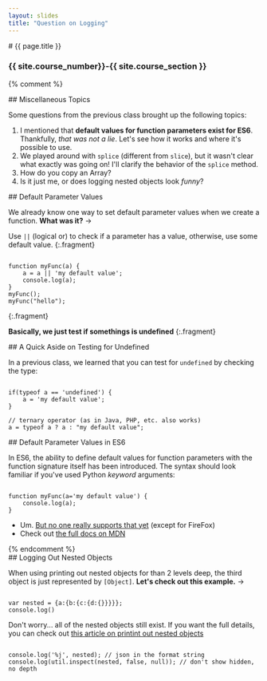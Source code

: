 ```yaml
---
layout: slides
title: "Question on Logging"
---
```


<section markdown="block" class="intro-slide">
# {{ page.title }}

### {{ site.course_number}}-{{ site.course_section }}

<p><small></small></p>
</section>

{% comment %}
<section markdown="block">
## Miscellaneous Topics

Some questions from the previous class brought up the following topics:

1. I mentioned that __default values for function parameters exist for ES6__. Thankfully, _that was not a lie_. Let's see how it works and where it's possible to use.
2. We played around with <code>splice</code> (different from <code>slice</code>), but it wasn't clear what exactly was going on! I'll clarify the behavior of the <code>splice</code> method.
3. How do you copy an Array?
4. Is it just me, or does logging nested objects look _funny_?
</section>

<section markdown="block">
## Default Parameter Values

We already know one way to set default parameter values when we create a function. __What was it?__ &rarr;

Use <code>||</code> (logical or) to check if a parameter has a value, otherwise, use some default value.
{:.fragment}

<pre><code data-trim contenteditable>
function myFunc(a) {
	a = a || 'my default value';
	console.log(a);
}
myFunc();
myFunc("hello");
</code></pre>
{:.fragment}

__Basically, we just test if somethings is undefined__
{:.fragment}

</section>


<section markdown="block">
## A Quick Aside on Testing for Undefined

In a previous class, we learned that you can test for <code>undefined</code> by checking the type:

<pre><code data-trim contenteditable>
if(typeof a == 'undefined') {
	a = 'my default value';
}

// ternary operator (as in Java, PHP, etc. also works)
a = typeof a ? a : "my default value";
</code></pre>

</section>

<section markdown="block">
## Default Parameter Values in ES6

In ES6, the ability to define default values for function parameters with the function signature itself has been introduced. The syntax should look familiar if you've used Python _keyword_ arguments:

<pre><code data-trim contenteditable>
function myFunc(a='my default value') {
	console.log(a);
}
</code></pre>

* Um. [But no one really supports that yet](https://kangax.github.io/compat-table/es6/) (except for FireFox)
* Check out [the full docs on MDN](https://developer.mozilla.org/en-US/docs/Web/JavaScript/Reference/Functions/Default_parameters)
</section>
{% endcomment %}


<section markdown="block">
## Logging Out Nested Objects

When using printing out nested objects for than 2 levels deep, the third object is just represented by <code>[Object]</code>. __Let's check out this example.__ &rarr;

<pre><code data-trim contenteditable>
var nested = {a:{b:{c:{d:{}}}}};
console.log()
</code></pre>

Don't worry... all of the nested objects still exist. If you want the full details, you can check out [this article on printint out nested objects](http://www.2ality.com/2011/10/node-print-json.html)

<pre><code data-trim contenteditable>
console.log('%j', nested); // json in the format string
console.log(util.inspect(nested, false, null)); // don't show hidden, no depth
</code></pre>

</section>
